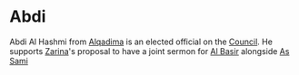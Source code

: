# Abdi
Abdi Al Hashmi from [Alqadima](Location/Region/Alqadima.md) is an elected official on the [Council](Person/Group/Council.md). He supports [Zarina](Person/Zarina.md)'s proposal to have a joint sermon for [Al Basir](Culture/Deity/Al%20Basir.md) alongside [As Sami](Culture/Deity/As%20Sami.md)
